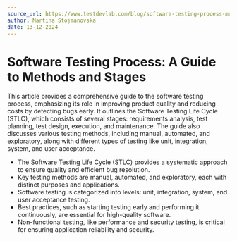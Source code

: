 ```yaml
---
source_url: https://www.testdevlab.com/blog/software-testing-process-methods-and-stages
author: Martina Stojmanovska
date: 13-12-2024
---
```


# Software Testing Process: A Guide to Methods and Stages

This article provides a comprehensive guide to the software testing process, emphasizing its role in improving product quality and reducing costs by detecting bugs early. It outlines the Software Testing Life Cycle (STLC), which consists of several stages: requirements analysis, test planning, test design, execution, and maintenance. The guide also discusses various testing methods, including manual, automated, and exploratory, along with different types of testing like unit, integration, system, and user acceptance.

- The Software Testing Life Cycle (STLC) provides a systematic approach to ensure quality and efficient bug resolution.
- Key testing methods are manual, automated, and exploratory, each with distinct purposes and applications.
- Software testing is categorized into levels: unit, integration, system, and user acceptance testing.
- Best practices, such as starting testing early and performing it continuously, are essential for high-quality software.
- Non-functional testing, like performance and security testing, is critical for ensuring application reliability and security.
